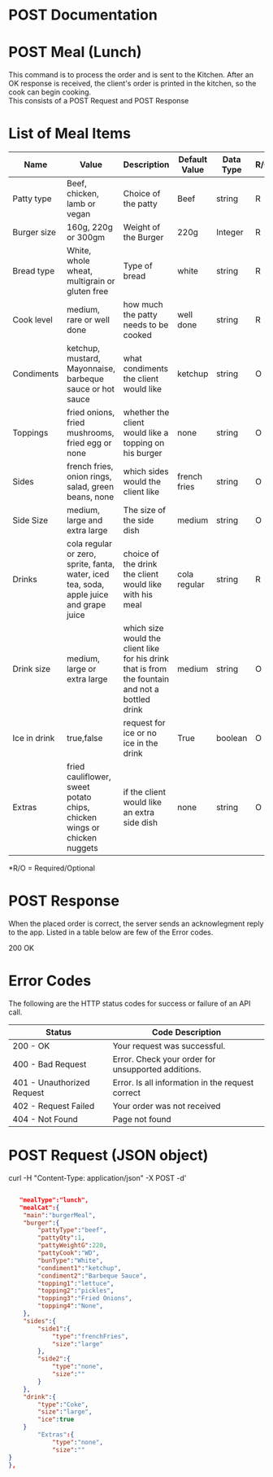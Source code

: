 # POST Documentation  

# POST Meal (Lunch)
This command is to process the order and is sent to the Kitchen. After an OK response is received, the client's order is printed in the kitchen, so the cook can begin cooking.  
This consists of a POST Request and POST Response

# List of Meal Items 
|Name|Value| Description|Default Value|Data Type|R/O*|
|---|---|---|---|---|---|
|Patty type|Beef, chicken, lamb or vegan|Choice of the patty|Beef|string|R|  
|Burger size|160g, 220g or 300gm|Weight of the Burger|220g|Integer|R|
|Bread type|White, whole wheat, multigrain or gluten free|Type of bread|white|string|R|
|Cook level|medium, rare or well done|how much the patty needs to be cooked|well done|string|R|
|Condiments|ketchup, mustard, Mayonnaise, barbeque sauce or hot sauce|what condiments the client would like|ketchup|string|O|
|Toppings|fried onions, fried mushrooms, fried egg or none|whether the client would like a topping on his burger|none|string|O|
|Sides|french fries, onion rings, salad, green beans, none|which sides would the client like|french fries|string|O|
|Side Size|medium, large and extra large|The size of the side dish|medium|string|O|
|Drinks|cola regular or zero, sprite, fanta, water, iced tea, soda, apple juice and grape juice|choice of the drink the client would like with his meal|cola regular|string|R|
|Drink size|medium, large or extra large|which size would the client like for his drink that is from the fountain and not a bottled drink|medium|string|O|
|Ice in drink|true,false|request for ice or no ice in the drink|True|boolean|O|
|Extras|fried cauliflower, sweet potato chips, chicken wings or chicken nuggets|if the client would like an extra side dish|none|string|O|

*R/O = Required/Optional

# POST Response 
When the placed order is correct, the server sends an acknowlegment reply to the app. Listed in a table below are few of the Error codes. 

200 OK  

# Error Codes

The following are the HTTP status codes for success or failure of an API call. 

| Status | Code Description | 
| --- | --- |
| 200 - OK  | Your request was successful. |
| 400 - Bad Request | Error. Check your order for unsupported additions.|
| 401 - Unauthorized Request | Error. Is all information in the request correct  |
| 402 - Request Failed | Your order was not received  |
| 404 - Not Found  | Page not found|


# POST Request (JSON object)
curl -H "Content-Type: application/json" -X POST -d'  

```JSON

   "mealType":"lunch",
   "mealCat":{
  	"main":"burgerMeal",
  	"burger":{
     	"pattyType":"beef",
     	"pattyQty":1,
     	"pattyWeightG":220,
     	"pattyCook":"WD",
     	"bunType":"White",
     	"condiment1":"ketchup",
     	"condiment2":"Barbeque Sauce",
     	"topping1":"lettuce",
     	"topping2":"pickles",
     	"topping3":"Fried Onions",
     	"topping4":"None",
  	},
  	"sides":{
     	"side1":{
        	"type":"frenchFries",
        	"size":"large"
     	},
     	"side2":{
        	"type":"none",
        	"size":""
     	}
  	},
  	"drink":{
     	"type":"Coke",
     	"size":"large",
     	"ice":true
  	}
        "Extras":{
        	"type":"none",
        	"size":""
}
},

